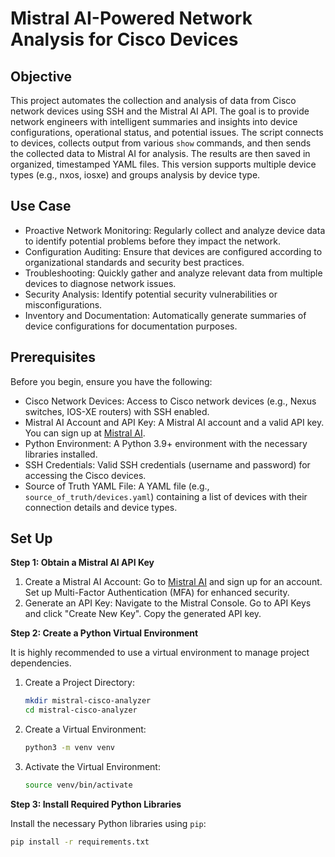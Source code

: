 # **Mistral AI-Powered Network Analysis for Cisco Devices**

## **Objective**

This project automates the collection and analysis of data from Cisco network devices using SSH and the Mistral AI API. The goal is to provide network engineers with intelligent summaries and insights into device configurations, operational status, and potential issues. The script connects to devices, collects output from various `show` commands, and then sends the collected data to Mistral AI for analysis. The results are then saved in organized, timestamped YAML files. This version supports multiple device types (e.g., nxos, iosxe) and groups analysis by device type.

## **Use Case**

*   Proactive Network Monitoring: Regularly collect and analyze device data to identify potential problems before they impact the network.
*   Configuration Auditing: Ensure that devices are configured according to organizational standards and security best practices.
*   Troubleshooting: Quickly gather and analyze relevant data from multiple devices to diagnose network issues.
*   Security Analysis: Identify potential security vulnerabilities or misconfigurations.
*   Inventory and Documentation: Automatically generate summaries of device configurations for documentation purposes.

## **Prerequisites**

Before you begin, ensure you have the following:

*   Cisco Network Devices: Access to Cisco network devices (e.g., Nexus switches, IOS-XE routers) with SSH enabled.
*   Mistral AI Account and API Key: A Mistral AI account and a valid API key. You can sign up at [Mistral AI](https://mistral.ai/).
*   Python Environment: A Python 3.9+ environment with the necessary libraries installed.
*   SSH Credentials: Valid SSH credentials (username and password) for accessing the Cisco devices.
*   Source of Truth YAML File: A YAML file (e.g., `source_of_truth/devices.yaml`) containing a list of devices with their connection details and device types.

## **Set Up**

**Step 1: Obtain a Mistral AI API Key**

1.  Create a Mistral AI Account: Go to [Mistral AI](https://mistral.ai/) and sign up for an account. Set up Multi-Factor Authentication (MFA) for enhanced security.
2.  Generate an API Key: Navigate to the Mistral Console. Go to API Keys and click "Create New Key". Copy the generated API key.

**Step 2: Create a Python Virtual Environment**

It is highly recommended to use a virtual environment to manage project dependencies.

1.  Create a Project Directory:

    ```bash
    mkdir mistral-cisco-analyzer
    cd mistral-cisco-analyzer
    ```

2.  Create a Virtual Environment:

    ```bash
    python3 -m venv venv
    ```

3.  Activate the Virtual Environment:

    ```bash
    source venv/bin/activate
    ```

**Step 3: Install Required Python Libraries**

Install the necessary Python libraries using `pip`:

```bash
pip install -r requirements.txt
```
